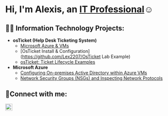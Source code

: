 
<h1>Hi, I'm Alexis, an <a href="https://linkedin.com/in/alexis-mckay-806664175/">IT Professional</a>☺</h1>

<h2>👨‍💻 Information Technology Projects:</h2>

- <b>osTicket (Help Desk Ticketing System)</b>
  - [Microsoft Azure & VMs](https://github.com/Lex2207/Microsoft-Azure)
  - [OsTicket Install & Configuration](https://github.com/Lex2207/OsTicket Lab Example)
  - [osTicket: Ticket Lifecycle Examples](https://github.com/Lex2207/ticket-lifecycle)
- <b>Microsoft Azure</b>
  - [Configuring On-premises Active Directory within Azure VMs](https://github.com/Lex2207/configure-ad)
  - [Network Security Groups (NSGs) and Inspecting Network Protocols](https://github.com/Lex2207/azure-network-protocols)

<h2>🤳Connect with me:</h2>


[<img align="left" alt="Josh | LinkedIn" width="22px" src="https://cdn.jsdelivr.net/npm/simple-icons@v3/icons/linkedin.svg" />][linkedin]

[linkedin]: https://linkedin.com/in/alexis-mckay-806664175/
